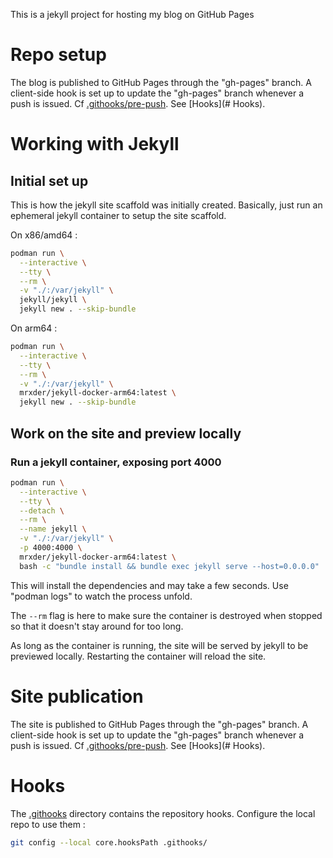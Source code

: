 This is a jekyll project for hosting my blog on GitHub Pages

# Repo setup

The blog is published to GitHub Pages through the "gh-pages" branch.
A client-side hook is set up to update the "gh-pages" branch whenever a push is issued.
Cf [.githooks/pre-push](.githooks/pre-push).
See [Hooks](# Hooks).




# Working with Jekyll

## Initial set up

This is how the jekyll site scaffold was initially created.
Basically, just run an ephemeral jekyll container to setup the site scaffold.

On x86/amd64 :

~~~bash
podman run \
  --interactive \
  --tty \
  --rm \
  -v "./:/var/jekyll" \
  jekyll/jekyll \
  jekyll new . --skip-bundle

~~~

On arm64 :

~~~bash
podman run \
  --interactive \
  --tty \
  --rm \
  -v "./:/var/jekyll" \
  mrxder/jekyll-docker-arm64:latest \
  jekyll new . --skip-bundle
~~~


## Work on the site and preview locally

### Run a jekyll container, exposing port 4000

~~~bash
podman run \
  --interactive \
  --tty \
  --detach \
  --rm \
  --name jekyll \
  -v "./:/var/jekyll" \
  -p 4000:4000 \
  mrxder/jekyll-docker-arm64:latest \
  bash -c "bundle install && bundle exec jekyll serve --host=0.0.0.0"
~~~

This will install the dependencies and may take a few seconds. Use "podman logs" to watch the process unfold.

The `--rm` flag is here to make sure the container is destroyed when stopped so that it doesn't stay around for too long.

As long as the container is running, the site will be served by jekyll to be previewed locally.
Restarting the container will reload the site.


# Site publication

The site is published to GitHub Pages through the "gh-pages" branch.
A client-side hook is set up to update the "gh-pages" branch whenever a push is issued.
Cf [.githooks/pre-push](.githooks/pre-push).
See [Hooks](# Hooks).

# Hooks

The [.githooks](.githooks) directory contains the repository hooks. Configure the local repo to use them :

~~~bash
git config --local core.hooksPath .githooks/
~~~
